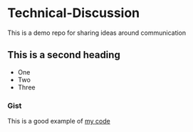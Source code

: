 # Technical-Discussion
This is a demo repo for sharing ideas around communication


## This is a second heading

* One
* Two
* Three
  
### Gist
This is a good example of [my code](https://gist.github.com/NtemenaKapula/b054dec1edeb16c5abec1d4e1b889c91)
